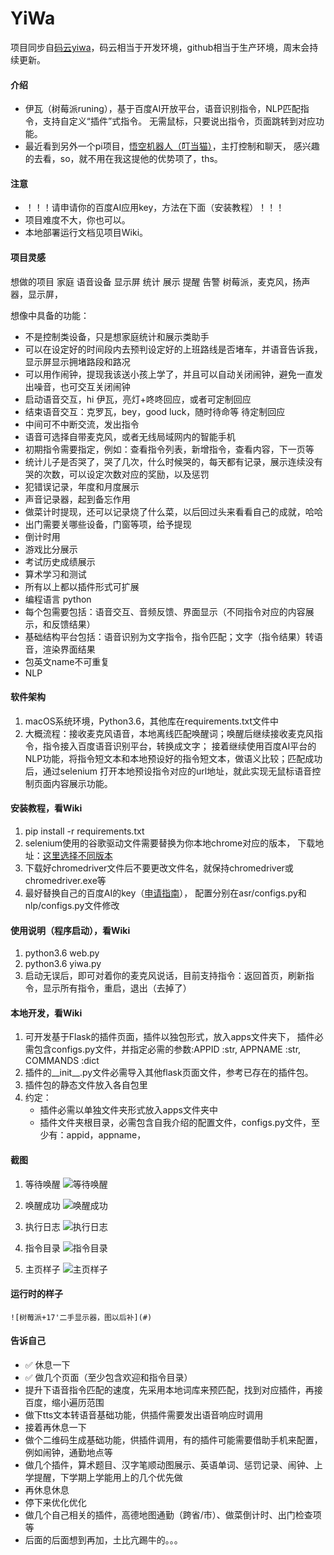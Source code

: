 # YiWa

项目同步自[码云yiwa](https://gitee.com/bobo2cj/yiwa)，码云相当于开发环境，github相当于生产环境，周末会持续更新。

#### 介绍
- 伊瓦（树莓派runing），基于百度AI开放平台，语音识别指令，NLP匹配指令，支持自定义“插件”式指令。
无需鼠标，只要说出指令，页面跳转到对应功能。
- 最近看到另外一个pi项目，[悟空机器人（叮当猫）](https://github.com/wzpan/wukong-robot)，主打控制和聊天，
    感兴趣的去看，so，就不用在我这提他的优势项了，ths。

#### 注意
- ！！！请申请你的百度AI应用key，方法在下面（安装教程）！！！
- 项目难度不大，你也可以。
- 本地部署运行文档见项目Wiki。

#### 项目灵感
想做的项目 家庭 语音设备 显示屏 统计 展示 提醒 告警
树莓派，麦克风，扬声器，显示屏，

想像中具备的功能：

- 不是控制类设备，只是想家庭统计和展示类助手
- 可以在设定好的时间段内去预判设定好的上班路线是否堵车，并语音告诉我，显示屏显示拥堵路段和路况
- 可以用作闹钟，提现我该送小孩上学了，并且可以自动关闭闹钟，避免一直发出噪音，也可交互关闭闹钟
- 启动语音交互，hi 伊瓦，亮灯+咚咚回应，或者可定制回应
- 结束语音交互：克罗瓦，bey，good luck，随时待命等 待定制回应
- 中间可不中断交流，发出指令
- 语音可选择自带麦克风，或者无线局域网内的智能手机
- 初期指令需要指定，例如：查看指令列表，新增指令，查看内容，下一页等
- 统计儿子是否哭了，哭了几次，什么时候哭的，每天都有记录，展示连续没有哭的次数，可以设定次数对应的奖励，以及惩罚
- 犯错误记录，年度和月度展示
- 声音记录器，起到备忘作用
- 做菜计时提现，还可以记录烧了什么菜，以后回过头来看看自己的成就，哈哈
- 出门需要关哪些设备，门窗等项，给予提现
- 倒计时用
- 游戏比分展示
- 考试历史成绩展示
- 算术学习和测试
- 所有以上都以插件形式可扩展
- 编程语言 python
- 每个包需要包括：语音交互、音频反馈、界面显示（不同指令对应的内容展示，和反馈结果）
- 基础结构平台包括：语音识别为文字指令，指令匹配；文字（指令结果）转语音，渲染界面结果
- 包英文name不可重复
- NLP

#### 软件架构
1. macOS系统环境，Python3.6，其他库在requirements.txt文件中
2. 大概流程：接收麦克风语音，本地离线匹配唤醒词；唤醒后继续接收麦克风指令，指令接入百度语音识别平台，转换成文字；
    接着继续使用百度AI平台的NLP功能，将指令短文本和本地预设好的指令短文本，做语义比较；匹配成功后，通过selenium
    打开本地预设指令对应的url地址，就此实现无鼠标语音控制页面内容展示功能。


#### 安装教程，看Wiki

1. pip install -r requirements.txt
2. selenium使用的谷歌驱动文件需要替换为你本地chrome对应的版本，
    下载地址：[这里选择不同版本](https://chromedriver.storage.googleapis.com/index.html)
3. 下载好chromedriver文件后不要更改文件名，就保持chromedriver或chromedriver.exe等
4. 最好替换自己的百度AI的key（[申请指南](https://ai.baidu.com/docs#/Begin/top)），
    配置分别在asr/configs.py和nlp/configs.py文件修改

#### 使用说明（程序启动），看Wiki

1. python3.6 web.py
2. python3.6 yiwa.py
3. 启动无误后，即可对着你的麦克风说话，目前支持指令：返回首页，刷新指令，显示所有指令，重启，退出（去掉了）


#### 本地开发，看Wiki

1. 可开发基于Flask的插件页面，插件以独包形式，放入apps文件夹下，
    插件必需包含configs.py文件，并指定必需的参数:APPID :str, APPNAME :str, COMMANDS :dict
2. 插件的__init__.py文件必需导入其他flask页面文件，参考已存在的插件包。
3. 插件包的静态文件放入各自包里
4. 约定：
    - 插件必需以单独文件夹形式放入apps文件夹中
    - 插件文件夹根目录，必需包含自我介绍的配置文件，configs.py文件，至少有：appid，appname，


#### 截图

1. 等待唤醒
![等待唤醒](https://images.gitee.com/uploads/images/2019/0629/151234_40f4dfa5_25066.jpeg "1561791886335.jpg")

2. 唤醒成功
![唤醒成功](https://images.gitee.com/uploads/images/2019/0629/151402_268e5fe5_25066.jpeg "1561791838738.jpg")

3. 执行日志
![执行日志](https://images.gitee.com/uploads/images/2019/0629/151309_f116664e_25066.png "WX20190629-150833@2x.png")

4. 指令目录
![指令目录](https://images.gitee.com/uploads/images/2019/0630/234225_74f6738c_25066.jpeg "20190630234111.jpg")

5. 主页样子
![主页样子](https://images.gitee.com/uploads/images/2019/0630/234514_7b7b95f9_25066.jpeg "20190630234427.jpg")

#### 运行时的样子
    ![树莓派+17'二手显示器，图以后补](#)
    
#### 告诉自己
-  :white_check_mark: 休息一下
-  :white_check_mark: 做几个页面（至少包含欢迎和指令目录）
- 提升下语音指令匹配的速度，先采用本地词库来预匹配，找到对应插件，再接百度，缩小遍历范围
- 做下tts文本转语音基础功能，供插件需要发出语音响应时调用
- 接着再休息一下
- 做个二维码生成基础功能，供插件调用，有的插件可能需要借助手机来配置，例如闹钟，通勤地点等
- 做几个插件，算术题目、汉字笔顺动图展示、英语单词、惩罚记录、闹钟、上学提醒，下学期上学能用上的几个优先做
- 再休息休息
- 停下来优化优化
- 做几个自己相关的插件，高德地图通勤（跨省/市）、做菜倒计时、出门检查项等
- 后面的后面想到再加，土比亢踢牛的。。。